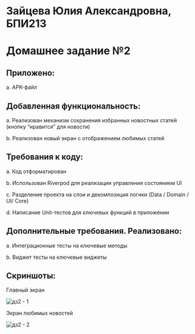 # Зайцева Юлия Александровна, БПИ213

# Домашнее задание №2

## Приложено:

a. APK-файл

## Добавленная функциональность:

a. Реализован механизм сохранения избранных новостных статей (кнопку “нравится” для новости)

b. Реализован новый экран с отображением любимых статей

## Требования к коду:

a. Код отформатирован

b. Использован Riverpod для реализации управления состоянием UI

c. Разделение проекта на слои и декомпозиция логики (Data / Domain / UI/ Core)

d. Написание Unit-тестов для ключевых функций в приложении

## Дополнительные требования. Реализовано:

a. Интеграционные тесты на ключевые методы

b. Виджет тесты на ключевые виджеты

## Скриншоты:

Главный экран

![дз2 - 1](https://github.com/FrostingCat/flutter-hw2/assets/97798186/3bcc2f97-ad75-4627-9b64-e035d6e7b157)

Экран любимых новостей

![дз2 - 2](https://github.com/FrostingCat/flutter-hw2/assets/97798186/e543ca9c-62b3-426e-bfa3-a3db850a7558)
